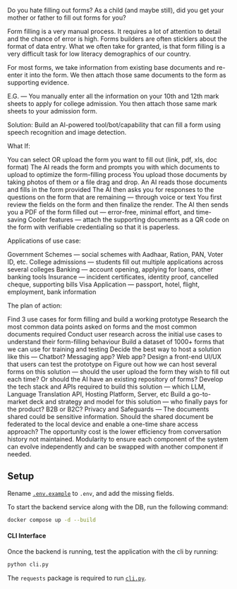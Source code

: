 Do you hate filling out forms? As a child (and maybe still), did you get your mother or father to fill out forms for you?

Form filling is a very manual process. 
It requires a lot of attention to detail and the chance of error is high. 
Forms builders are often sticklers about the format of data entry. 
What we often take for granted, is that form filling is a very difficult task for low literacy demographics of our country.

For most forms, we take information from existing base documents and re-enter it into the form. We then attach those same documents to the form as supporting evidence.

E.G. — You manually enter all the information on your 10th and 12th mark sheets to apply for college admission. You then attach those same mark sheets to your admission form.

Solution:
Build an AI-powered tool/bot/capability that can fill a form using speech recognition and image detection.

What If:

You can select OR upload the form you want to fill out (link, pdf, xls, doc format)
The AI reads the form and prompts you with which documents to upload to optimize the form-filling process
You upload those documents by taking photos of them or a file drag and drop.
An AI reads those documents and fills in the form provided
The AI then asks you for responses to the questions on the form that are remaining — through voice or text
You first review the fields on the form and then finalize the render. 
The AI then sends you a PDF of the form filled out — error-free, minimal effort, and time-saving
Cooler features — attach the supporting documents as a QR code on the form with verifiable credentialing so that it is paperless.

Applications of use case:

Government Schemes — social schemes with Aadhaar, Ration, PAN, Voter ID, etc.
College admissions — students fill out multiple applications across several colleges
Banking — account opening, applying for loans, other banking tools
Insurance — incident certificates, identity proof, cancelled cheque, supporting bills
Visa Application — passport, hotel, flight, employment, bank information

The plan of action:

Find 3 use cases for form filling and build a working prototype
Research the most common data points asked on forms and the most common documents required
Conduct user research across the initial use cases to understand their form-filling behaviour
Build a dataset of 1000+ forms that we can use for training and testing
Decide the best way to host a solution like this — Chatbot? Messaging app? Web app?
Design a front-end UI/UX that users can test the prototype on
Figure out how we can host several forms on this solution — should the user upload the form they wish to fill out each time? Or should the AI have an existing repository of forms?
Develop the tech stack and APIs required to build this solution — which LLM, Language Translation API, Hosting Platform, Server, etc
Build a go-to-market deck and strategy and model for this solution — who finally pays for the product? B2B or B2C?
Privacy and Safeguards — The documents shared could be sensitive information. Should the shared document be federated to the local device and enable a one-time share access approach? The opportunity cost is the lower efficiency from conversation history not maintained.
Modularity to ensure each component of the system can evolve independently and can be swapped with another component if needed.

## Setup

Rename [`.env.example`](.env.example) to `.env`, and add the missing fields.

To start the backend service along with the DB, run the following command:

```bash
docker compose up -d --build
```

#### CLI Interface

Once the backend is running, test the application with the cli by running:

```bash
python cli.py
```

The `requests` package is required to run [`cli.py`](cli.py).
